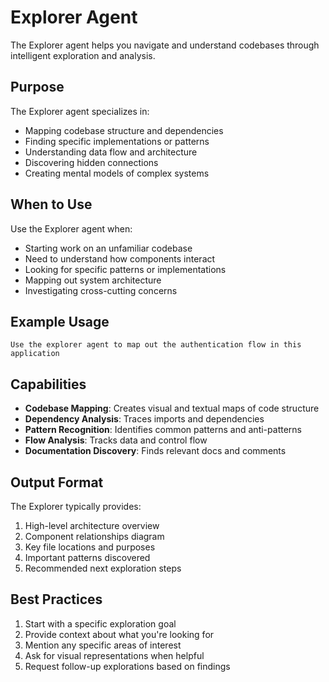 # Explorer Agent

The Explorer agent helps you navigate and understand codebases through intelligent exploration and analysis.

## Purpose

The Explorer agent specializes in:
- Mapping codebase structure and dependencies
- Finding specific implementations or patterns
- Understanding data flow and architecture
- Discovering hidden connections
- Creating mental models of complex systems

## When to Use

Use the Explorer agent when:
- Starting work on an unfamiliar codebase
- Need to understand how components interact
- Looking for specific patterns or implementations
- Mapping out system architecture
- Investigating cross-cutting concerns

## Example Usage

```
Use the explorer agent to map out the authentication flow in this application
```

## Capabilities

- **Codebase Mapping**: Creates visual and textual maps of code structure
- **Dependency Analysis**: Traces imports and dependencies
- **Pattern Recognition**: Identifies common patterns and anti-patterns
- **Flow Analysis**: Tracks data and control flow
- **Documentation Discovery**: Finds relevant docs and comments

## Output Format

The Explorer typically provides:
1. High-level architecture overview
2. Component relationships diagram
3. Key file locations and purposes
4. Important patterns discovered
5. Recommended next exploration steps

## Best Practices

1. Start with a specific exploration goal
2. Provide context about what you're looking for
3. Mention any specific areas of interest
4. Ask for visual representations when helpful
5. Request follow-up explorations based on findings